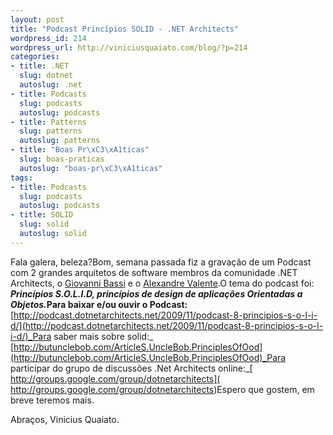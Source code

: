 ```yaml
---
layout: post
title: "Podcast Princípios SOLID - .NET Architects"
wordpress_id: 214
wordpress_url: http://viniciusquaiato.com/blog/?p=214
categories:
- title: .NET
  slug: dotnet
  autoslug: .net
- title: Podcasts
  slug: podcasts
  autoslug: podcasts
- title: Patterns
  slug: patterns
  autoslug: patterns
- title: "Boas Pr\xC3\xA1ticas"
  slug: boas-praticas
  autoslug: "boas-pr\xC3\xA1ticas"
tags:
- title: Podcasts
  slug: podcasts
  autoslug: podcasts
- title: SOLID
  slug: solid
  autoslug: solid
---
```

Fala galera, beleza?Bom, semana passada fiz a gravação de um Podcast com 2 grandes arquitetos de software membros da comunidade .NET Architects, o [Giovanni Bassi](http://unplugged.giggio.net/) e o [Alexandre Valente](http://agvalente.wordpress.com/).O tema do podcast foi: _**Princípios S.O.L.I.D, princípios de design de aplicações Orientadas a Objetos.**_**Para baixar e/ou ouvir o Podcast:**[http://podcast.dotnetarchitects.net/2009/11/podcast-8-principios-s-o-l-i-d/](http://podcast.dotnetarchitects.net/2009/11/podcast-8-principios-s-o-l-i-d/)_Para saber mais sobre solid:_ [http://butunclebob.com/ArticleS.UncleBob.PrinciplesOfOod](http://butunclebob.com/ArticleS.UncleBob.PrinciplesOfOod)_Para participar do grupo de discussões .Net Architects online:_[ http://groups.google.com/group/dotnetarchitects]( http://groups.google.com/group/dotnetarchitects)Espero que gostem, em breve teremos mais.

Abraços,
Vinicius Quaiato.
